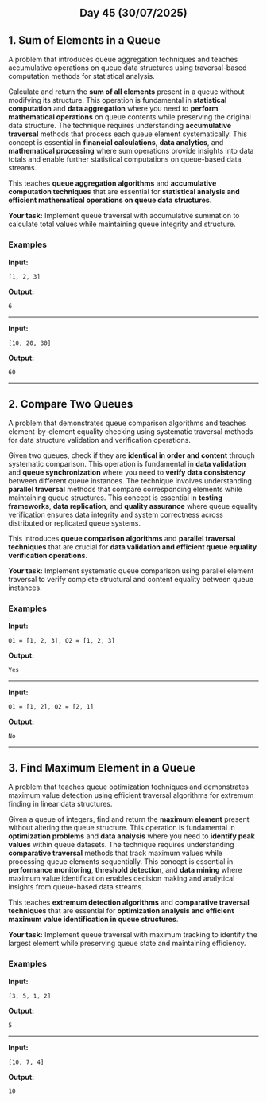 <h2 align="center">Day 45 (30/07/2025)</h2>

## 1. Sum of Elements in a Queue
A problem that introduces queue aggregation techniques and teaches accumulative operations on queue data structures using traversal-based computation methods for statistical analysis.

Calculate and return the **sum of all elements** present in a queue without modifying its structure. This operation is fundamental in **statistical computation** and **data aggregation** where you need to **perform mathematical operations** on queue contents while preserving the original data structure. The technique requires understanding **accumulative traversal** methods that process each queue element systematically. This concept is essential in **financial calculations**, **data analytics**, and **mathematical processing** where sum operations provide insights into data totals and enable further statistical computations on queue-based data streams.

This teaches **queue aggregation algorithms** and **accumulative computation techniques** that are essential for **statistical analysis and efficient mathematical operations on queue data structures**.

**Your task:** Implement queue traversal with accumulative summation to calculate total values while maintaining queue integrity and structure.

### Examples

**Input:**
```
[1, 2, 3]
```
**Output:**
```
6
```

---

**Input:**
```
[10, 20, 30]
```
**Output:**
```
60
```

---

## 2. Compare Two Queues
A problem that demonstrates queue comparison algorithms and teaches element-by-element equality checking using systematic traversal methods for data structure validation and verification operations.

Given two queues, check if they are **identical in order and content** through systematic comparison. This operation is fundamental in **data validation** and **queue synchronization** where you need to **verify data consistency** between different queue instances. The technique involves understanding **parallel traversal** methods that compare corresponding elements while maintaining queue structures. This concept is essential in **testing frameworks**, **data replication**, and **quality assurance** where queue equality verification ensures data integrity and system correctness across distributed or replicated queue systems.

This introduces **queue comparison algorithms** and **parallel traversal techniques** that are crucial for **data validation and efficient queue equality verification operations**.

**Your task:** Implement systematic queue comparison using parallel element traversal to verify complete structural and content equality between queue instances.

### Examples

**Input:**
```
Q1 = [1, 2, 3], Q2 = [1, 2, 3]
```
**Output:**
```
Yes
```

---

**Input:**
```
Q1 = [1, 2], Q2 = [2, 1]
```
**Output:**
```
No
```

---

## 3. Find Maximum Element in a Queue
A problem that teaches queue optimization techniques and demonstrates maximum value detection using efficient traversal algorithms for extremum finding in linear data structures.

Given a queue of integers, find and return the **maximum element** present without altering the queue structure. This operation is fundamental in **optimization problems** and **data analysis** where you need to **identify peak values** within queue datasets. The technique requires understanding **comparative traversal** methods that track maximum values while processing queue elements sequentially. This concept is essential in **performance monitoring**, **threshold detection**, and **data mining** where maximum value identification enables decision making and analytical insights from queue-based data streams.

This teaches **extremum detection algorithms** and **comparative traversal techniques** that are essential for **optimization analysis and efficient maximum value identification in queue structures**.

**Your task:** Implement queue traversal with maximum tracking to identify the largest element while preserving queue state and maintaining efficiency.

### Examples

**Input:**
```
[3, 5, 1, 2]
```
**Output:**
```
5
```

---

**Input:**
```
[10, 7, 4]
```
**Output:**
```
10
```
